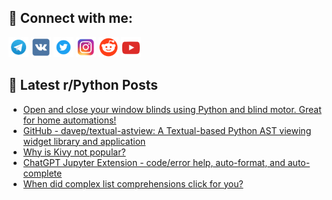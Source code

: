 ## 🔎 Connect with me:
[<img src="https://github.com/bullbesh/bullbesh/blob/main/images/Telegram.png" width="32" height="32" />](https://t.me/bullbesh)
[<img src="https://github.com/bullbesh/bullbesh/blob/main/images/VK.png" width="32" height="32" />](https://vk.com/bullbesh)
[<img src="https://github.com/bullbesh/bullbesh/blob/main/images/Twitter.png" width="32" height="32" />](https://twitter.com/bullbesh1)
[<img src="https://github.com/bullbesh/bullbesh/blob/main/images/Instagram.png" width="32" height="32" />](https://www.instagram.com/bullbesh)
[<img src="https://github.com/bullbesh/bullbesh/blob/main/images/Reddit.png" width="32" height="32" />](https://www.reddit.com/user/bullbesh)
[<img src="https://github.com/bullbesh/bullbesh/blob/main/images/YouTube.png" width="32" height="32" />](https://www.youtube.com/channel/UCtfjRs6uzgq5mfm8S06WTcg)

## 📕 Latest r/Python Posts
<!-- BLOG-POST-LIST:START -->
- [Open and close your window blinds using Python and blind motor. Great for home automations!](https://www.reddit.com/r/Python/comments/zvx2su/open_and_close_your_window_blinds_using_python/)
- [GitHub - davep/textual-astview: A Textual-based Python AST viewing widget library and application](https://www.reddit.com/r/Python/comments/zvwmb2/github_daveptextualastview_a_textualbased_python/)
- [Why is Kivy not popular?](https://www.reddit.com/r/Python/comments/zvvt33/why_is_kivy_not_popular/)
- [ChatGPT Jupyter Extension - code/error help, auto-format, and auto-complete](https://www.reddit.com/r/Python/comments/zvvdnm/chatgpt_jupyter_extension_codeerror_help/)
- [When did complex list comprehensions click for you?](https://www.reddit.com/r/Python/comments/zvuj1n/when_did_complex_list_comprehensions_click_for_you/)
<!-- BLOG-POST-LIST:END -->
